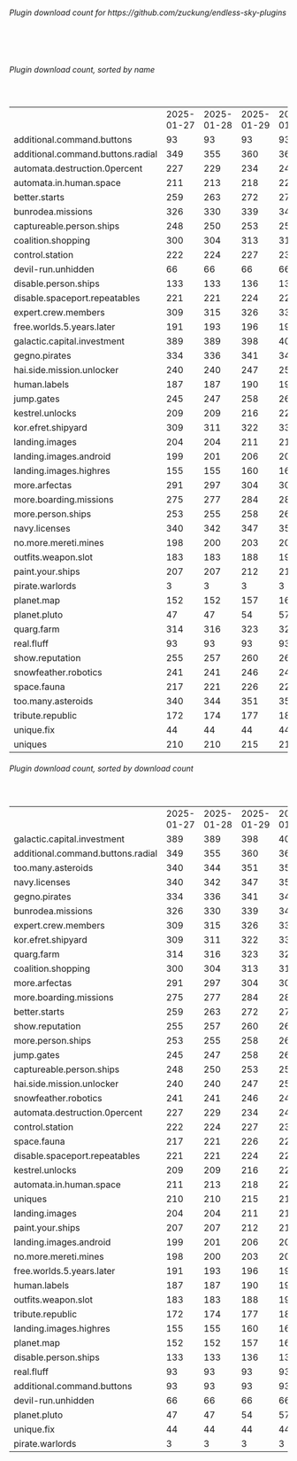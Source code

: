 <h6>Plugin download count for https://github.com/zuckung/endless-sky-plugins</h6><br>
<br>
<h6>Plugin download count, sorted by name</h6><sub><sup><br>
<table>
	<tr>
		<td></td>
		<td>2025-01-27</td>
		<td>2025-01-28</td>
		<td>2025-01-29</td>
		<td>2025-01-30</td>
		<td>2025-01-31</td>
		<td>2025-02-01</td>
		<td>2025-02-02</td>
		<td>today +</td>
	</tr>
	<tr>
		<td>additional.command.buttons</td>
		<td>93</td>
		<td>93</td>
		<td>93</td>
		<td>93</td>
		<td>93</td>
		<td>93</td>
		<td>93</td>
		<td></td>
	</tr>
	<tr>
		<td>additional.command.buttons.radial</td>
		<td>349</td>
		<td>355</td>
		<td>360</td>
		<td>363</td>
		<td>367</td>
		<td>371</td>
		<td>371</td>
		<td></td>
	</tr>
	<tr>
		<td>automata.destruction.0percent</td>
		<td>227</td>
		<td>229</td>
		<td>234</td>
		<td>241</td>
		<td>244</td>
		<td>244</td>
		<td>244</td>
		<td></td>
	</tr>
	<tr>
		<td>automata.in.human.space</td>
		<td>211</td>
		<td>213</td>
		<td>218</td>
		<td>221</td>
		<td>222</td>
		<td>222</td>
		<td>222</td>
		<td></td>
	</tr>
	<tr>
		<td>better.starts</td>
		<td>259</td>
		<td>263</td>
		<td>272</td>
		<td>275</td>
		<td>276</td>
		<td>278</td>
		<td>278</td>
		<td></td>
	</tr>
	<tr>
		<td>bunrodea.missions</td>
		<td>326</td>
		<td>330</td>
		<td>339</td>
		<td>344</td>
		<td>345</td>
		<td>345</td>
		<td>345</td>
		<td></td>
	</tr>
	<tr>
		<td>captureable.person.ships</td>
		<td>248</td>
		<td>250</td>
		<td>253</td>
		<td>256</td>
		<td>259</td>
		<td>259</td>
		<td>259</td>
		<td></td>
	</tr>
	<tr>
		<td>coalition.shopping</td>
		<td>300</td>
		<td>304</td>
		<td>313</td>
		<td>316</td>
		<td>317</td>
		<td>317</td>
		<td>317</td>
		<td></td>
	</tr>
	<tr>
		<td>control.station</td>
		<td>222</td>
		<td>224</td>
		<td>227</td>
		<td>232</td>
		<td>233</td>
		<td>233</td>
		<td>233</td>
		<td></td>
	</tr>
	<tr>
		<td>devil-run.unhidden</td>
		<td>66</td>
		<td>66</td>
		<td>66</td>
		<td>66</td>
		<td>66</td>
		<td>66</td>
		<td>66</td>
		<td></td>
	</tr>
	<tr>
		<td>disable.person.ships</td>
		<td>133</td>
		<td>133</td>
		<td>136</td>
		<td>139</td>
		<td>140</td>
		<td>140</td>
		<td>140</td>
		<td></td>
	</tr>
	<tr>
		<td>disable.spaceport.repeatables</td>
		<td>221</td>
		<td>221</td>
		<td>224</td>
		<td>227</td>
		<td>228</td>
		<td>228</td>
		<td>228</td>
		<td></td>
	</tr>
	<tr>
		<td>expert.crew.members</td>
		<td>309</td>
		<td>315</td>
		<td>326</td>
		<td>331</td>
		<td>334</td>
		<td>336</td>
		<td>336</td>
		<td></td>
	</tr>
	<tr>
		<td>free.worlds.5.years.later</td>
		<td>191</td>
		<td>193</td>
		<td>196</td>
		<td>199</td>
		<td>200</td>
		<td>200</td>
		<td>200</td>
		<td></td>
	</tr>
	<tr>
		<td>galactic.capital.investment</td>
		<td>389</td>
		<td>389</td>
		<td>398</td>
		<td>403</td>
		<td>404</td>
		<td>404</td>
		<td>404</td>
		<td></td>
	</tr>
	<tr>
		<td>gegno.pirates</td>
		<td>334</td>
		<td>336</td>
		<td>341</td>
		<td>345</td>
		<td>346</td>
		<td>346</td>
		<td>346</td>
		<td></td>
	</tr>
	<tr>
		<td>hai.side.mission.unlocker</td>
		<td>240</td>
		<td>240</td>
		<td>247</td>
		<td>252</td>
		<td>253</td>
		<td>257</td>
		<td>257</td>
		<td></td>
	</tr>
	<tr>
		<td>human.labels</td>
		<td>187</td>
		<td>187</td>
		<td>190</td>
		<td>193</td>
		<td>194</td>
		<td>196</td>
		<td>196</td>
		<td></td>
	</tr>
	<tr>
		<td>jump.gates</td>
		<td>245</td>
		<td>247</td>
		<td>258</td>
		<td>262</td>
		<td>263</td>
		<td>263</td>
		<td>263</td>
		<td></td>
	</tr>
	<tr>
		<td>kestrel.unlocks</td>
		<td>209</td>
		<td>209</td>
		<td>216</td>
		<td>221</td>
		<td>222</td>
		<td>222</td>
		<td>222</td>
		<td></td>
	</tr>
	<tr>
		<td>kor.efret.shipyard</td>
		<td>309</td>
		<td>311</td>
		<td>322</td>
		<td>330</td>
		<td>331</td>
		<td>331</td>
		<td>331</td>
		<td></td>
	</tr>
	<tr>
		<td>landing.images</td>
		<td>204</td>
		<td>204</td>
		<td>211</td>
		<td>216</td>
		<td>217</td>
		<td>217</td>
		<td>217</td>
		<td></td>
	</tr>
	<tr>
		<td>landing.images.android</td>
		<td>199</td>
		<td>201</td>
		<td>206</td>
		<td>209</td>
		<td>210</td>
		<td>210</td>
		<td>210</td>
		<td></td>
	</tr>
	<tr>
		<td>landing.images.highres</td>
		<td>155</td>
		<td>155</td>
		<td>160</td>
		<td>165</td>
		<td>166</td>
		<td>166</td>
		<td>166</td>
		<td></td>
	</tr>
	<tr>
		<td>more.arfectas</td>
		<td>291</td>
		<td>297</td>
		<td>304</td>
		<td>307</td>
		<td>308</td>
		<td>310</td>
		<td>310</td>
		<td></td>
	</tr>
	<tr>
		<td>more.boarding.missions</td>
		<td>275</td>
		<td>277</td>
		<td>284</td>
		<td>287</td>
		<td>288</td>
		<td>288</td>
		<td>288</td>
		<td></td>
	</tr>
	<tr>
		<td>more.person.ships</td>
		<td>253</td>
		<td>255</td>
		<td>258</td>
		<td>261</td>
		<td>262</td>
		<td>264</td>
		<td>264</td>
		<td></td>
	</tr>
	<tr>
		<td>navy.licenses</td>
		<td>340</td>
		<td>342</td>
		<td>347</td>
		<td>351</td>
		<td>352</td>
		<td>352</td>
		<td>352</td>
		<td></td>
	</tr>
	<tr>
		<td>no.more.mereti.mines</td>
		<td>198</td>
		<td>200</td>
		<td>203</td>
		<td>206</td>
		<td>207</td>
		<td>209</td>
		<td>209</td>
		<td></td>
	</tr>
	<tr>
		<td>outfits.weapon.slot</td>
		<td>183</td>
		<td>183</td>
		<td>188</td>
		<td>191</td>
		<td>192</td>
		<td>192</td>
		<td>192</td>
		<td></td>
	</tr>
	<tr>
		<td>paint.your.ships</td>
		<td>207</td>
		<td>207</td>
		<td>212</td>
		<td>215</td>
		<td>216</td>
		<td>216</td>
		<td>216</td>
		<td></td>
	</tr>
	<tr>
		<td>pirate.warlords</td>
		<td>3</td>
		<td>3</td>
		<td>3</td>
		<td>3</td>
		<td>3</td>
		<td>3</td>
		<td>3</td>
		<td></td>
	</tr>
	<tr>
		<td>planet.map</td>
		<td>152</td>
		<td>152</td>
		<td>157</td>
		<td>160</td>
		<td>161</td>
		<td>161</td>
		<td>161</td>
		<td></td>
	</tr>
	<tr>
		<td>planet.pluto</td>
		<td>47</td>
		<td>47</td>
		<td>54</td>
		<td>57</td>
		<td>58</td>
		<td>58</td>
		<td>58</td>
		<td></td>
	</tr>
	<tr>
		<td>quarg.farm</td>
		<td>314</td>
		<td>316</td>
		<td>323</td>
		<td>326</td>
		<td>327</td>
		<td>329</td>
		<td>329</td>
		<td></td>
	</tr>
	<tr>
		<td>real.fluff</td>
		<td>93</td>
		<td>93</td>
		<td>93</td>
		<td>93</td>
		<td>93</td>
		<td>93</td>
		<td>93</td>
		<td></td>
	</tr>
	<tr>
		<td>show.reputation</td>
		<td>255</td>
		<td>257</td>
		<td>260</td>
		<td>263</td>
		<td>266</td>
		<td>268</td>
		<td>268</td>
		<td></td>
	</tr>
	<tr>
		<td>snowfeather.robotics</td>
		<td>241</td>
		<td>241</td>
		<td>246</td>
		<td>249</td>
		<td>250</td>
		<td>250</td>
		<td>250</td>
		<td></td>
	</tr>
	<tr>
		<td>space.fauna</td>
		<td>217</td>
		<td>221</td>
		<td>226</td>
		<td>229</td>
		<td>230</td>
		<td>230</td>
		<td>230</td>
		<td></td>
	</tr>
	<tr>
		<td>too.many.asteroids</td>
		<td>340</td>
		<td>344</td>
		<td>351</td>
		<td>354</td>
		<td>359</td>
		<td>361</td>
		<td>361</td>
		<td></td>
	</tr>
	<tr>
		<td>tribute.republic</td>
		<td>172</td>
		<td>174</td>
		<td>177</td>
		<td>180</td>
		<td>181</td>
		<td>181</td>
		<td>181</td>
		<td></td>
	</tr>
	<tr>
		<td>unique.fix</td>
		<td>44</td>
		<td>44</td>
		<td>44</td>
		<td>44</td>
		<td>44</td>
		<td>44</td>
		<td>44</td>
		<td></td>
	</tr>
	<tr>
		<td>uniques</td>
		<td>210</td>
		<td>210</td>
		<td>215</td>
		<td>218</td>
		<td>221</td>
		<td>221</td>
		<td>221</td>
		<td></td>
	</tr>
</table>
</sub></sup>
<h6>Plugin download count, sorted by download count</h6><sub><sup><br>
<table>
	<tr>
		<td></td>
		<td>2025-01-27</td>
		<td>2025-01-28</td>
		<td>2025-01-29</td>
		<td>2025-01-30</td>
		<td>2025-01-31</td>
		<td>2025-02-01</td>
		<td>2025-02-02</td>
		<td>today +</td>
	</tr>
	<tr>
		<td>galactic.capital.investment</td>
		<td>389</td>
		<td>389</td>
		<td>398</td>
		<td>403</td>
		<td>404</td>
		<td>404</td>
		<td>404</td>
		<td></td>
	</tr>
	<tr>
		<td>additional.command.buttons.radial</td>
		<td>349</td>
		<td>355</td>
		<td>360</td>
		<td>363</td>
		<td>367</td>
		<td>371</td>
		<td>371</td>
		<td></td>
	</tr>
	<tr>
		<td>too.many.asteroids</td>
		<td>340</td>
		<td>344</td>
		<td>351</td>
		<td>354</td>
		<td>359</td>
		<td>361</td>
		<td>361</td>
		<td></td>
	</tr>
	<tr>
		<td>navy.licenses</td>
		<td>340</td>
		<td>342</td>
		<td>347</td>
		<td>351</td>
		<td>352</td>
		<td>352</td>
		<td>352</td>
		<td></td>
	</tr>
	<tr>
		<td>gegno.pirates</td>
		<td>334</td>
		<td>336</td>
		<td>341</td>
		<td>345</td>
		<td>346</td>
		<td>346</td>
		<td>346</td>
		<td></td>
	</tr>
	<tr>
		<td>bunrodea.missions</td>
		<td>326</td>
		<td>330</td>
		<td>339</td>
		<td>344</td>
		<td>345</td>
		<td>345</td>
		<td>345</td>
		<td></td>
	</tr>
	<tr>
		<td>expert.crew.members</td>
		<td>309</td>
		<td>315</td>
		<td>326</td>
		<td>331</td>
		<td>334</td>
		<td>336</td>
		<td>336</td>
		<td></td>
	</tr>
	<tr>
		<td>kor.efret.shipyard</td>
		<td>309</td>
		<td>311</td>
		<td>322</td>
		<td>330</td>
		<td>331</td>
		<td>331</td>
		<td>331</td>
		<td></td>
	</tr>
	<tr>
		<td>quarg.farm</td>
		<td>314</td>
		<td>316</td>
		<td>323</td>
		<td>326</td>
		<td>327</td>
		<td>329</td>
		<td>329</td>
		<td></td>
	</tr>
	<tr>
		<td>coalition.shopping</td>
		<td>300</td>
		<td>304</td>
		<td>313</td>
		<td>316</td>
		<td>317</td>
		<td>317</td>
		<td>317</td>
		<td></td>
	</tr>
	<tr>
		<td>more.arfectas</td>
		<td>291</td>
		<td>297</td>
		<td>304</td>
		<td>307</td>
		<td>308</td>
		<td>310</td>
		<td>310</td>
		<td></td>
	</tr>
	<tr>
		<td>more.boarding.missions</td>
		<td>275</td>
		<td>277</td>
		<td>284</td>
		<td>287</td>
		<td>288</td>
		<td>288</td>
		<td>288</td>
		<td></td>
	</tr>
	<tr>
		<td>better.starts</td>
		<td>259</td>
		<td>263</td>
		<td>272</td>
		<td>275</td>
		<td>276</td>
		<td>278</td>
		<td>278</td>
		<td></td>
	</tr>
	<tr>
		<td>show.reputation</td>
		<td>255</td>
		<td>257</td>
		<td>260</td>
		<td>263</td>
		<td>266</td>
		<td>268</td>
		<td>268</td>
		<td></td>
	</tr>
	<tr>
		<td>more.person.ships</td>
		<td>253</td>
		<td>255</td>
		<td>258</td>
		<td>261</td>
		<td>262</td>
		<td>264</td>
		<td>264</td>
		<td></td>
	</tr>
	<tr>
		<td>jump.gates</td>
		<td>245</td>
		<td>247</td>
		<td>258</td>
		<td>262</td>
		<td>263</td>
		<td>263</td>
		<td>263</td>
		<td></td>
	</tr>
	<tr>
		<td>captureable.person.ships</td>
		<td>248</td>
		<td>250</td>
		<td>253</td>
		<td>256</td>
		<td>259</td>
		<td>259</td>
		<td>259</td>
		<td></td>
	</tr>
	<tr>
		<td>hai.side.mission.unlocker</td>
		<td>240</td>
		<td>240</td>
		<td>247</td>
		<td>252</td>
		<td>253</td>
		<td>257</td>
		<td>257</td>
		<td></td>
	</tr>
	<tr>
		<td>snowfeather.robotics</td>
		<td>241</td>
		<td>241</td>
		<td>246</td>
		<td>249</td>
		<td>250</td>
		<td>250</td>
		<td>250</td>
		<td></td>
	</tr>
	<tr>
		<td>automata.destruction.0percent</td>
		<td>227</td>
		<td>229</td>
		<td>234</td>
		<td>241</td>
		<td>244</td>
		<td>244</td>
		<td>244</td>
		<td></td>
	</tr>
	<tr>
		<td>control.station</td>
		<td>222</td>
		<td>224</td>
		<td>227</td>
		<td>232</td>
		<td>233</td>
		<td>233</td>
		<td>233</td>
		<td></td>
	</tr>
	<tr>
		<td>space.fauna</td>
		<td>217</td>
		<td>221</td>
		<td>226</td>
		<td>229</td>
		<td>230</td>
		<td>230</td>
		<td>230</td>
		<td></td>
	</tr>
	<tr>
		<td>disable.spaceport.repeatables</td>
		<td>221</td>
		<td>221</td>
		<td>224</td>
		<td>227</td>
		<td>228</td>
		<td>228</td>
		<td>228</td>
		<td></td>
	</tr>
	<tr>
		<td>kestrel.unlocks</td>
		<td>209</td>
		<td>209</td>
		<td>216</td>
		<td>221</td>
		<td>222</td>
		<td>222</td>
		<td>222</td>
		<td></td>
	</tr>
	<tr>
		<td>automata.in.human.space</td>
		<td>211</td>
		<td>213</td>
		<td>218</td>
		<td>221</td>
		<td>222</td>
		<td>222</td>
		<td>222</td>
		<td></td>
	</tr>
	<tr>
		<td>uniques</td>
		<td>210</td>
		<td>210</td>
		<td>215</td>
		<td>218</td>
		<td>221</td>
		<td>221</td>
		<td>221</td>
		<td></td>
	</tr>
	<tr>
		<td>landing.images</td>
		<td>204</td>
		<td>204</td>
		<td>211</td>
		<td>216</td>
		<td>217</td>
		<td>217</td>
		<td>217</td>
		<td></td>
	</tr>
	<tr>
		<td>paint.your.ships</td>
		<td>207</td>
		<td>207</td>
		<td>212</td>
		<td>215</td>
		<td>216</td>
		<td>216</td>
		<td>216</td>
		<td></td>
	</tr>
	<tr>
		<td>landing.images.android</td>
		<td>199</td>
		<td>201</td>
		<td>206</td>
		<td>209</td>
		<td>210</td>
		<td>210</td>
		<td>210</td>
		<td></td>
	</tr>
	<tr>
		<td>no.more.mereti.mines</td>
		<td>198</td>
		<td>200</td>
		<td>203</td>
		<td>206</td>
		<td>207</td>
		<td>209</td>
		<td>209</td>
		<td></td>
	</tr>
	<tr>
		<td>free.worlds.5.years.later</td>
		<td>191</td>
		<td>193</td>
		<td>196</td>
		<td>199</td>
		<td>200</td>
		<td>200</td>
		<td>200</td>
		<td></td>
	</tr>
	<tr>
		<td>human.labels</td>
		<td>187</td>
		<td>187</td>
		<td>190</td>
		<td>193</td>
		<td>194</td>
		<td>196</td>
		<td>196</td>
		<td></td>
	</tr>
	<tr>
		<td>outfits.weapon.slot</td>
		<td>183</td>
		<td>183</td>
		<td>188</td>
		<td>191</td>
		<td>192</td>
		<td>192</td>
		<td>192</td>
		<td></td>
	</tr>
	<tr>
		<td>tribute.republic</td>
		<td>172</td>
		<td>174</td>
		<td>177</td>
		<td>180</td>
		<td>181</td>
		<td>181</td>
		<td>181</td>
		<td></td>
	</tr>
	<tr>
		<td>landing.images.highres</td>
		<td>155</td>
		<td>155</td>
		<td>160</td>
		<td>165</td>
		<td>166</td>
		<td>166</td>
		<td>166</td>
		<td></td>
	</tr>
	<tr>
		<td>planet.map</td>
		<td>152</td>
		<td>152</td>
		<td>157</td>
		<td>160</td>
		<td>161</td>
		<td>161</td>
		<td>161</td>
		<td></td>
	</tr>
	<tr>
		<td>disable.person.ships</td>
		<td>133</td>
		<td>133</td>
		<td>136</td>
		<td>139</td>
		<td>140</td>
		<td>140</td>
		<td>140</td>
		<td></td>
	</tr>
	<tr>
		<td>real.fluff</td>
		<td>93</td>
		<td>93</td>
		<td>93</td>
		<td>93</td>
		<td>93</td>
		<td>93</td>
		<td>93</td>
		<td></td>
	</tr>
	<tr>
		<td>additional.command.buttons</td>
		<td>93</td>
		<td>93</td>
		<td>93</td>
		<td>93</td>
		<td>93</td>
		<td>93</td>
		<td>93</td>
		<td></td>
	</tr>
	<tr>
		<td>devil-run.unhidden</td>
		<td>66</td>
		<td>66</td>
		<td>66</td>
		<td>66</td>
		<td>66</td>
		<td>66</td>
		<td>66</td>
		<td></td>
	</tr>
	<tr>
		<td>planet.pluto</td>
		<td>47</td>
		<td>47</td>
		<td>54</td>
		<td>57</td>
		<td>58</td>
		<td>58</td>
		<td>58</td>
		<td></td>
	</tr>
	<tr>
		<td>unique.fix</td>
		<td>44</td>
		<td>44</td>
		<td>44</td>
		<td>44</td>
		<td>44</td>
		<td>44</td>
		<td>44</td>
		<td></td>
	</tr>
	<tr>
		<td>pirate.warlords</td>
		<td>3</td>
		<td>3</td>
		<td>3</td>
		<td>3</td>
		<td>3</td>
		<td>3</td>
		<td>3</td>
		<td></td>
	</tr>
</table>
</sub></sup>
